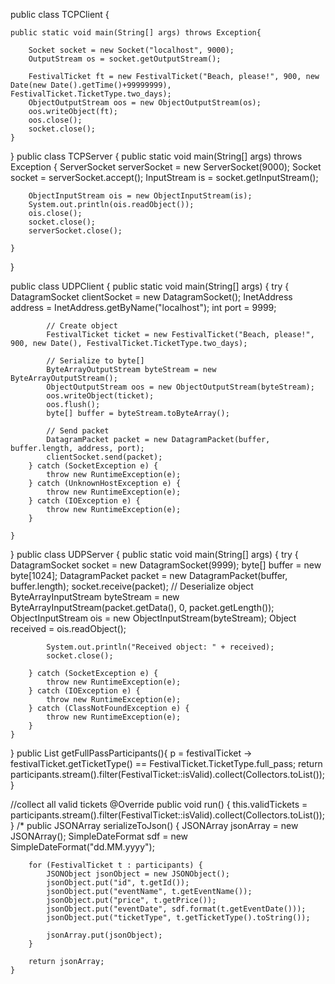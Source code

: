 public class TCPClient {

    public static void main(String[] args) throws Exception{

        Socket socket = new Socket("localhost", 9000);
        OutputStream os = socket.getOutputStream();

        FestivalTicket ft = new FestivalTicket("Beach, please!", 900, new Date(new Date().getTime()+99999999), FestivalTicket.TicketType.two_days);
        ObjectOutputStream oos = new ObjectOutputStream(os);
        oos.writeObject(ft);
        oos.close();
        socket.close();
    }
}
public class TCPServer {
    public static void main(String[] args) throws Exception {
        ServerSocket serverSocket = new ServerSocket(9000);
        Socket socket = serverSocket.accept();
        InputStream is = socket.getInputStream();

        ObjectInputStream ois = new ObjectInputStream(is);
        System.out.println(ois.readObject());
        ois.close();
        socket.close();
        serverSocket.close();

    }
}

public class UDPClient {
    public static void main(String[] args) {
        try {
            DatagramSocket clientSocket = new DatagramSocket();
            InetAddress address = InetAddress.getByName("localhost");
            int port = 9999;

            // Create object
            FestivalTicket ticket = new FestivalTicket("Beach, please!", 900, new Date(), FestivalTicket.TicketType.two_days);

            // Serialize to byte[]
            ByteArrayOutputStream byteStream = new ByteArrayOutputStream();
            ObjectOutputStream oos = new ObjectOutputStream(byteStream);
            oos.writeObject(ticket);
            oos.flush();
            byte[] buffer = byteStream.toByteArray();

            // Send packet
            DatagramPacket packet = new DatagramPacket(buffer, buffer.length, address, port);
            clientSocket.send(packet);
        } catch (SocketException e) {
            throw new RuntimeException(e);
        } catch (UnknownHostException e) {
            throw new RuntimeException(e);
        } catch (IOException e) {
            throw new RuntimeException(e);
        }

    }
} public class UDPServer {
    public static void main(String[] args) {
        try {
            DatagramSocket socket = new DatagramSocket(9999);
            byte[] buffer = new byte[1024];
            DatagramPacket packet = new DatagramPacket(buffer, buffer.length);
            socket.receive(packet);
            // Deserialize object
            ByteArrayInputStream byteStream = new ByteArrayInputStream(packet.getData(), 0, packet.getLength());
            ObjectInputStream ois = new ObjectInputStream(byteStream);
            Object received = ois.readObject();

            System.out.println("Received object: " + received);
            socket.close();

        } catch (SocketException e) {
            throw new RuntimeException(e);
        } catch (IOException e) {
            throw new RuntimeException(e);
        } catch (ClassNotFoundException e) {
            throw new RuntimeException(e);
        }
    }
} 
    public List<FestivalTicket> getFullPassParticipants(){
        p = festivalTicket -> festivalTicket.getTicketType() == FestivalTicket.TicketType.full_pass;
        return participants.stream().filter(FestivalTicket::isValid).collect(Collectors.toList());
    }

   //collect all valid tickets
    @Override
    public void run() {
        this.validTickets =  participants.stream().filter(FestivalTicket::isValid).collect(Collectors.toList());
    }
/*
    public JSONArray serializeToJson() {
        JSONArray jsonArray = new JSONArray();
        SimpleDateFormat sdf = new SimpleDateFormat("dd.MM.yyyy");

        for (FestivalTicket t : participants) {
            JSONObject jsonObject = new JSONObject();
            jsonObject.put("id", t.getId());
            jsonObject.put("eventName", t.getEventName());
            jsonObject.put("price", t.getPrice());
            jsonObject.put("eventDate", sdf.format(t.getEventDate()));
            jsonObject.put("ticketType", t.getTicketType().toString());

            jsonArray.put(jsonObject);
        }

        return jsonArray;
    }

